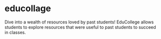 # educollage
Dive into a wealth of resources loved by past students! EduCollege allows students to explore resources that were useful to past students to succeed in classes.
